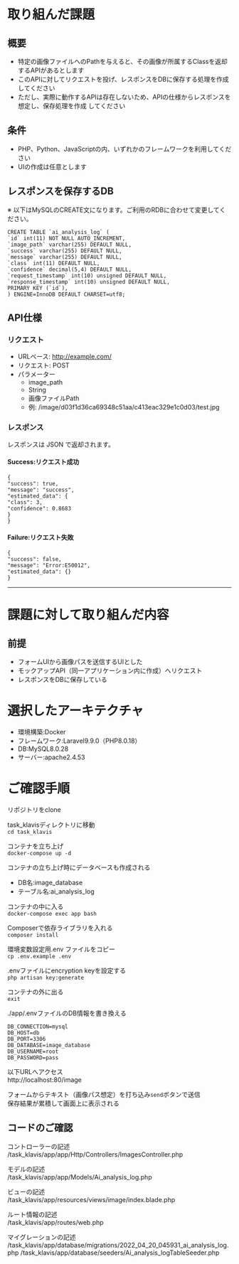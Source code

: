 # 取り組んだ課題
## 概要
- 特定の画像ファイルへのPathを与えると、その画像が所属するClassを返却するAPIがあるとします
- このAPIに対してリクエストを投げ、レスポンスをDBに保存する処理を作成してください
- ただし、実際に動作するAPIは存在しないため、APIの仕様からレスポンスを想定し、保存処理を作成
してください

## 条件
- PHP、Python、JavaScriptの内、いずれかのフレームワークを利用してください
- UIの作成は任意とします

## レスポンスを保存するDB
※ 以下はMySQLのCREATE文になります。ご利用のRDBに合わせて変更してください。
```
CREATE TABLE `ai_analysis_log` (
`id` int(11) NOT NULL AUTO_INCREMENT,
`image_path` varchar(255) DEFAULT NULL,
`success` varchar(255) DEFAULT NULL,
`message` varchar(255) DEFAULT NULL,
`class` int(11) DEFAULT NULL,
`confidence` decimal(5,4) DEFAULT NULL,
`request_timestamp` int(10) unsigned DEFAULT NULL,
`response_timestamp` int(10) unsigned DEFAULT NULL,
PRIMARY KEY (`id`),
) ENGINE=InnoDB DEFAULT CHARSET=utf8;
```

## API仕様
### リクエスト
- URLベース: http://example.com/
- リクエスト: POST
- パラメーター
    - image_path
    - String
    - 画像ファイルPath
    - 例: /image/d03f1d36ca69348c51aa/c413eac329e1c0d03/test.jpg

### レスポンス
レスポンスは JSON で返却されます。

#### Success:リクエスト成功
```
{
"success": true,
"message": "success",
"estimated_data": {
"class": 3,
"confidence": 0.8683
}
}
```

#### Failure:リクエスト失敗
```
{
"success": false,
"message": "Error:E50012",
"estimated_data": {}
}
```
---

# 課題に対して取り組んだ内容
## 前提
- フォームUIから画像パスを送信するUIとした
- モックアップAPI（同一アプリケーション内に作成）へリクエスト
- レスポンスをDBに保存している

# 選択したアーキテクチャ
- 環境構築:Docker
- フレームワーク:Laravel9.9.0（PHP8.0.18）
- DB:MySQL8.0.28
- サーバー:apache2.4.53

# ご確認手順
リポジトリをclone  

task_klavisディレクトリに移動  
`cd task_klavis`

コンテナを立ち上げ  
`docker-compose up -d`

コンテナの立ち上げ時にデータベースも作成される
- DB名:image_database
- テーブル名:ai_analysis_log

コンテナの中に入る  
`docker-compose exec app bash`

Composerで依存ライブラリを入れる  
`composer install`

環境変数設定用.env ファイルをコピー  
`cp .env.example .env`

.envファイルにencryption keyを設定する  
`php artisan key:generate`

コンテナの外に出る  
`exit`

./app/.envファイルのDB情報を書き換える  
```
DB_CONNECTION=mysql
DB_HOST=db
DB_PORT=3306
DB_DATABASE=image_database
DB_USERNAME=root
DB_PASSWORD=pass
```

以下URLへアクセス  
http://localhost:80/image

フォームからテキスト（画像パス想定）を打ち込み`send`ボタンで送信  
保存結果が累積して画面上に表示される

## コードのご確認
コントローラーの記述  
/task_klavis/app/app/Http/Controllers/ImagesController.php

モデルの記述  
/task_klavis/app/app/Models/Ai_analysis_log.php

ビューの記述  
/task_klavis/app/resources/views/image/index.blade.php

ルート情報の記述  
/task_klavis/app/routes/web.php

マイグレーションの記述  
/task_klavis/app/database/migrations/2022_04_20_045931_ai_analysis_log.php
/task_klavis/app/database/seeders/Ai_analysis_logTableSeeder.php

